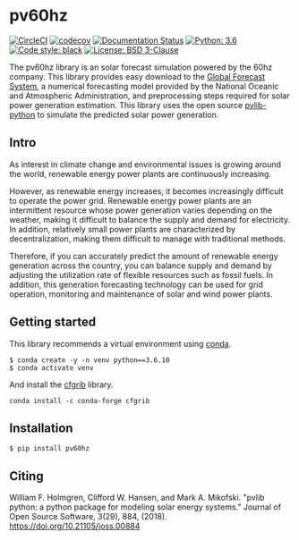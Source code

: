 # pv60hz

[![CircleCI](https://circleci.com/gh/60hz-io/pv60hz/tree/main.svg?style=svg)](https://circleci.com/gh/60hz-io/pv60hz/tree/main)
[![codecov](https://codecov.io/gh/60hz-io/pv60hz/branch/main/graph/badge.svg?token=D2N9RKHCK3)](https://codecov.io/gh/60hz-io/pv60hz)
[![Documentation Status](https://readthedocs.org/projects/pv60hz/badge/?version=latest)](https://pv60hz.readthedocs.io/en/latest/?badge=latest)
[![Python: 3.6](https://img.shields.io/badge/Python-3.6-blue)](https://www.python.org/downloads/release/python-360/)
[![Code style: black](https://img.shields.io/badge/code%20style-black-000000.svg)](https://github.com/psf/black)
[![License: BSD 3-Clause](https://img.shields.io/badge/License-BSD%203--Clause-lightgrey)](https://github.com/60hz-io/pv60hz/blob/main/LICENSE)

The pv60hz library is an solar forecast simulation powered by the 60hz company. This library provides easy download to the [Global Forecast System](https://www.nco.ncep.noaa.gov/pmb/products/gfs/), a numerical forecasting model provided by the National Oceanic and Atmospheric Administration, and preprocessing steps required for solar power generation estimation. This library uses the open source [pvlib-python](https://github.com/pvlib/pvlib-python) to simulate the predicted solar power generation.

## Intro
As interest in climate change and environmental issues is growing around the world, renewable energy power plants are continuously increasing.

However, as renewable energy increases, it becomes increasingly difficult to operate the power grid.
Renewable energy power plants are an intermittent resource whose power generation varies depending on the weather, making it difficult to balance the supply and demand for electricity.
In addition, relatively small power plants are characterized by decentralization, making them difficult to manage with traditional methods.

Therefore, if you can accurately predict the amount of renewable energy generation across the country, you can balance supply and demand by adjusting the utilization rate of flexible resources such as fossil fuels.
In addition, this generation forecasting technology can be used for grid operation, monitoring and maintenance of solar and wind power plants.


## Getting started
This library recommends a virtual environment using [conda](https://docs.conda.io/en/latest/).
```
$ conda create -y -n venv python==3.6.10
$ conda activate venv
```

And install the [cfgrib](https://github.com/ecmwf/cfgrib) library.
```
conda install -c conda-forge cfgrib
```

## Installation
```
$ pip install pv60hz
```

## Citing
William F. Holmgren, Clifford W. Hansen, and Mark A. Mikofski.
"pvlib python: a python package for modeling solar energy systems."
Journal of Open Source Software, 3(29), 884, (2018). https://doi.org/10.21105/joss.00884
